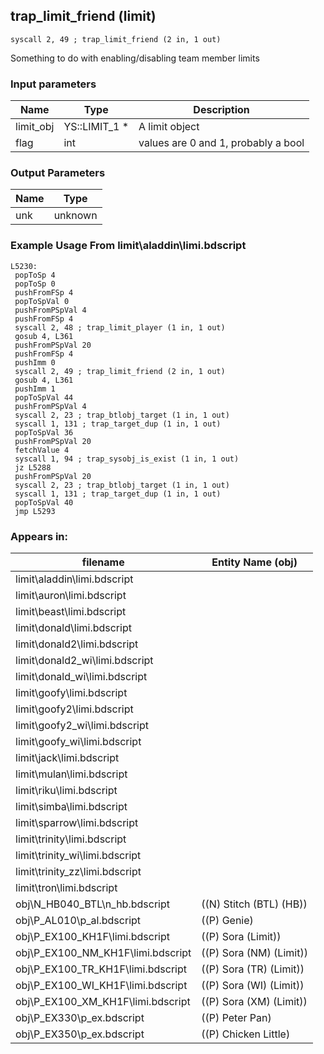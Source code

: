 ## trap_limit_friend (limit)

`syscall 2, 49 ; trap_limit_friend (2 in, 1 out)`

Something to do with enabling/disabling team member limits

### Input parameters
| Name | Type | Description
|------|------|------------
| limit_obj   | YS::LIMIT_1 *   | A limit object
| flag   | int   | values are 0 and 1, probably a bool


### Output Parameters
| Name | Type
|------|-----
| unk   | unknown   
### Example Usage From limit\aladdin\limi.bdscript
```plaintext
L5230:
 popToSp 4
 popToSp 0
 pushFromFSp 4
 popToSpVal 0
 pushFromPSpVal 4
 pushFromFSp 4
 syscall 2, 48 ; trap_limit_player (1 in, 1 out)
 gosub 4, L361
 pushFromPSpVal 20
 pushFromFSp 4
 pushImm 0
 syscall 2, 49 ; trap_limit_friend (2 in, 1 out)
 gosub 4, L361
 pushImm 1
 popToSpVal 44
 pushFromPSpVal 4
 syscall 2, 23 ; trap_btlobj_target (1 in, 1 out)
 syscall 1, 131 ; trap_target_dup (1 in, 1 out)
 popToSpVal 36
 pushFromPSpVal 20
 fetchValue 4
 syscall 1, 94 ; trap_sysobj_is_exist (1 in, 1 out)
 jz L5288
 pushFromPSpVal 20
 syscall 2, 23 ; trap_btlobj_target (1 in, 1 out)
 syscall 1, 131 ; trap_target_dup (1 in, 1 out)
 popToSpVal 40
 jmp L5293
```


### Appears in:
| filename | Entity Name (obj)
|----------|-------------
| limit\aladdin\limi.bdscript       |           
| limit\auron\limi.bdscript       |           
| limit\beast\limi.bdscript       |           
| limit\donald\limi.bdscript       |           
| limit\donald2\limi.bdscript       |           
| limit\donald2_wi\limi.bdscript       |           
| limit\donald_wi\limi.bdscript       |           
| limit\goofy\limi.bdscript       |           
| limit\goofy2\limi.bdscript       |           
| limit\goofy2_wi\limi.bdscript       |           
| limit\goofy_wi\limi.bdscript       |           
| limit\jack\limi.bdscript       |           
| limit\mulan\limi.bdscript       |           
| limit\riku\limi.bdscript       |           
| limit\simba\limi.bdscript       |           
| limit\sparrow\limi.bdscript       |           
| limit\trinity\limi.bdscript       |           
| limit\trinity_wi\limi.bdscript       |           
| limit\trinity_zz\limi.bdscript       |           
| limit\tron\limi.bdscript       |           
| obj\N_HB040_BTL\n_hb.bdscript       | ((N) Stitch (BTL) (HB))          
| obj\P_AL010\p_al.bdscript       | ((P) Genie)          
| obj\P_EX100_KH1F\limi.bdscript       | ((P) Sora (Limit))          
| obj\P_EX100_NM_KH1F\limi.bdscript       | ((P) Sora (NM) (Limit))          
| obj\P_EX100_TR_KH1F\limi.bdscript       | ((P) Sora (TR) (Limit))          
| obj\P_EX100_WI_KH1F\limi.bdscript       | ((P) Sora (WI) (Limit))          
| obj\P_EX100_XM_KH1F\limi.bdscript       | ((P) Sora (XM) (Limit))          
| obj\P_EX330\p_ex.bdscript       | ((P) Peter Pan)          
| obj\P_EX350\p_ex.bdscript       | ((P) Chicken Little)          



